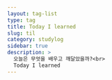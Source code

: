 ```yaml
---
layout: tag-list
type: tag
title: Today I learned
slug: til
category: studylog
sidebar: true
description: >
  오늘은 무엇을 배우고 깨달았을까?<br>
  Today I learned
---
```

